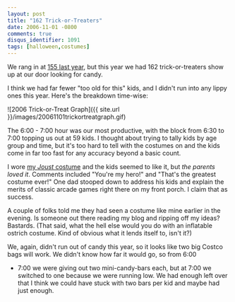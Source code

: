 ```yaml
---
layout: post
title: "162 Trick-or-Treaters"
date: 2006-11-01 -0800
comments: true
disqus_identifier: 1091
tags: [halloween,costumes]
---
```

We rang in at [155 last
year](/archive/2005/11/01/155-trick-or-treaters.aspx), but this year we
had 162 trick-or-treaters show up at our door looking for candy.

 I think we had far fewer "too old for this" kids, and I didn't run into
any lippy ones this year. Here's the breakdown time-wise:

 ![2006 Trick-or-Treat
Graph]({{ site.url }}/images/20061101trickortreatgraph.gif)

 The 6:00 - 7:00 hour was our most productive, with the block from 6:30
to 7:00 topping us out at 59 kids. I thought about trying to tally kids
by age group and time, but it's too hard to tell with the costumes on
and the kids come in far too fast for any accuracy beyond a basic
count.

 I wore [my *Joust*
costume](/archive/2006/10/31/halloween-2006-joust.aspx) and the kids
seemed to like it, but *the parents loved it*. Comments included "You're
my hero!" and "That's the greatest costume ever!" One dad stooped down
to address his kids and explain the merits of classic arcade games right
there on my front porch. I claim that as success.

 A couple of folks told me they had seen a costume like mine earlier in
the evening. Is someone out there reading my blog and ripping off my
ideas? Bastards. (That said, what the hell else would you do with an
inflatable ostrich costume. Kind of obvious what it lends itself to,
isn't it?)

 We, again, didn't run out of candy this year, so it looks like two big
Costco bags will work. We didn't know how far it would go, so from 6:00
- 7:00 we were giving out two mini-candy-bars each, but at 7:00 we
switched to one because we were running low. We had enough left over
that I think we could have stuck with two bars per kid and maybe had
just enough.
